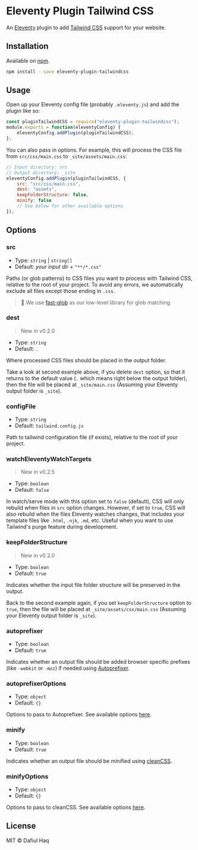 # Eleventy Plugin Tailwind CSS
An [Eleventy](https://www.11ty.dev/) plugin to add [Tailwind CSS](https://tailwindcss.com/) support for your website.

## Installation
Available on [npm](https://www.npmjs.com/package/eleventy-plugin-tailwindcss).

```bash
npm install --save eleventy-plugin-tailwindcss
```

## Usage
Open up your Eleventy config file (probably `.eleventy.js`) and add the plugin like so:

```javascript
const pluginTailwindCSS = require("eleventy-plugin-tailwindcss");
module.exports = function(eleventyConfig) {
    eleventyConfig.addPlugin(pluginTailwindCSS);
};
```

You can also pass in options. For example, this will process the CSS file from `src/css/main.css` to `_site/assets/main.css`:
```javascript
// Input directory: src
// Output directory: _site
eleventyConfig.addPlugin(pluginTailwindCSS, {
    src: "src/css/main.css",
    dest: "assets",
    keepFolderStructure: false,
    minify: false
    // See below for other available options
});
```

## Options

### src
* Type: `string` | `string[]`
* Default:  *your input dir* + `"**/*.css"`

Paths (or glob patterns) to CSS files you want to process with Tailwind CSS, relative to the root of your project. To avoid any errors, we automatically exclude all files except those ending in `.css`.

> :book: We use [fast-glob](https://www.npmjs.com/package/fast-glob) as our low-level library for glob matching.

### dest
> New in v0.2.0
* Type: `string`
* Default: `.`

Where processed CSS files should be placed in the output folder.

Take a look at second example above, if you delete `dest` option, so that it returns to the default value (`.` which means right below the output folder), then the file will be placed at `_site/main.css` (Assuming your Eleventy output folder is `_site`).

### configFile
* Type: `string`
* Default: `tailwind.config.js`

Path to tailwind configuration file (if exists), relative to the root of your project.

### watchEleventyWatchTargets
> New in v0.2.5
* Type: `boolean`
* Default: `false`

In watch/serve mode with this option set to `false` (default), CSS will only rebuild when files in `src` option changes. However, if set to `true`, CSS will also rebuild when the files Eleventy watches changes, that includes your template files like `.html`, `.njk`, `.md`, etc. Useful when you want to use Tailwind's purge feature during development.

### keepFolderStructure
> New in v0.2.0
* Type: `boolean`
* Default: `true`

Indicates whether the input file folder structure will be preserved in the output.

Back to the second example again, if you set `keepFolderStructure` option to `true`, then the file will be placed at `_site/assets/css/main.css` (Assuming your Eleventy output folder is `_site`).

### autoprefixer
* Type: `boolean`
* Default: `true`

Indicates whether an output file should be added browser specific prefixes (like `-webkit` or `-moz`) if needed using [Autoprefixer](https://www.npmjs.com/package/autoprefixer).

### autoprefixerOptions
* Type: `object`
* Default: `{}`

Options to pass to Autoprefixer. See available options [here](https://github.com/postcss/autoprefixer#options).

### minify
* Type: `boolean`
* Default: `true`

Indicates whether an output file should be minified using [cleanCSS](https://www.npmjs.com/package/clean-css).

### minifyOptions
* Type: `object`
* Default: `{}`

Options to pass to cleanCSS. See available options [here](https://github.com/jakubpawlowicz/clean-css/tree/v4.2.1#constructor-options).

## License
MIT © Dafiul Haq